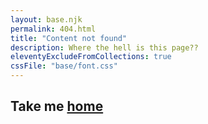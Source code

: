 ```yaml
---
layout: base.njk
permalink: 404.html
title: "Content not found"
description: Where the hell is this page??
eleventyExcludeFromCollections: true
cssFile: "base/font.css"
---
```


## Take me [home](/)

<!--

Read more: https://www.11ty.dev/docs/quicktips/not-found/

This will work for both GitHub pages and Netlify:

* https://help.github.com/articles/creating-a-custom-404-page-for-your-github-pages-site/
* https://www.netlify.com/docs/redirects/#custom-404

-->
